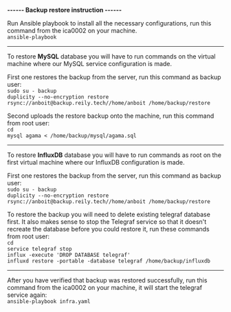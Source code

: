 **------ Backup restore instruction ------**

Run Ansible playbook to install all the necessary configurations, run this command from the ica0002 on your machine.<br>
```ansible-playbook```

----------------------------------------

To restore **MySQL** database you will have to run commands on the virtual machine where our MySQL service configuration is made. 

First one restores the backup from the server, run this command as backup user:<br>
```sudo su - backup``` <br>
```duplicity --no-encryption restore rsync://anboit@backup.reily.tech//home/anboit /home/backup/restore```

Second uploads the restore backup onto the machine, run this command from root user:<br>
```cd```<br>
```mysql agama < /home/backup/mysql/agama.sql```

----------------------------------------

To restore **InfluxDB** database you will have to run commands as root on the first virtual machine where our InfluxDB configuration is made.

First one restores the backup from the server, run this command as backup user:<br>
```sudo su - backup```<br>
```duplicity --no-encryption restore rsync://anboit@backup.reily.tech//home/anboit /home/backup/restore```

To restore the backup you will need to delete existing telegraf database first. It also makes sense to stop the Telegraf service so that it doesn't recreate the database before you could restore it, run these commands from root user:<br>
```cd```<br>
```service telegraf stop```<br>
```influx -execute 'DROP DATABASE telegraf'```<br>
```influxd restore -portable -database telegraf /home/backup/influxdb```

----------------------------------------

After you have verified that backup was restored successfully, run this command from the ica0002 on your machine,
it will start the telegraf service again:<br>
```ansible-playbook infra.yaml```
